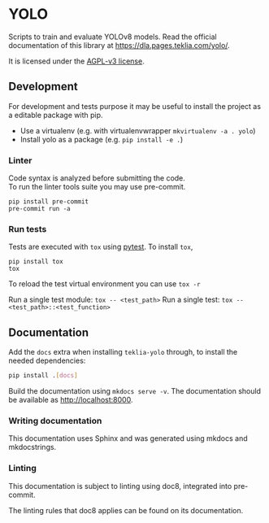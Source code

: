 # YOLO

Scripts to train and evaluate YOLOv8 models. Read the official documentation of this library at https://dla.pages.teklia.com/yolo/.

It is licensed under the [AGPL-v3 license](./LICENSE).

## Development

For development and tests purpose it may be useful to install the project as a editable package with pip.

* Use a virtualenv (e.g. with virtualenvwrapper `mkvirtualenv -a . yolo`)
* Install yolo as a package (e.g. `pip install -e .`)

### Linter

Code syntax is analyzed before submitting the code.\
To run the linter tools suite you may use pre-commit.
```shell
pip install pre-commit
pre-commit run -a
```

### Run tests

Tests are executed with `tox` using [pytest](https://pytest.org).
To install `tox`,
```shell
pip install tox
tox
```

To reload the test virtual environment you can use `tox -r`

Run a single test module: `tox -- <test_path>`
Run a single test: `tox -- <test_path>::<test_function>`

## Documentation

Add the `docs` extra when installing `teklia-yolo` through, to install the needed dependencies:
```sh
pip install .[docs]
```

Build the documentation using `mkdocs serve -v`. The documentation should be available as <http://localhost:8000>.

### Writing documentation

This documentation uses Sphinx and was generated using mkdocs and mkdocstrings.

### Linting

This documentation is subject to linting using doc8, integrated into pre-commit.

The linting rules that doc8 applies can be found on its documentation.
